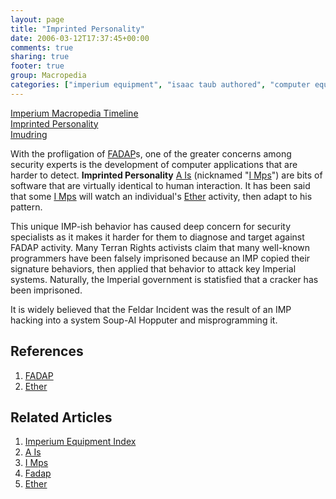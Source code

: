 ```yaml
---
layout: page
title: "Imprinted Personality"
date: 2006-03-12T17:37:45+00:00
comments: true
sharing: true
footer: true
group: Macropedia
categories: ["imperium equipment", "isaac taub authored", "computer equipment"]
---
```


<div class='row'>
	<div class='col-md-4'><a href='/macropedia/imperium-macropedia-timeline'>Imperium Macropedia Timeline</a></div>
	<div class='col-md-4'><a href='/macropedia/imprinted-personality'>Imprinted Personality</a></div>
	<div class='col-md-4'><a href='/macropedia/imudring'>Imudring</a></div>
</div>



With the profligation of [FADAP](/macropedia/f-ad-ap)s, one of the greater concerns among security experts is the development of computer applications that are harder to detect. **Imprinted Personality** [A Is](/macropedia/a-is) (nicknamed "[I Mps](/macropedia/i-mps)") are bits of software that are virtually identical to human interaction. It has been said that some [I Mps](/macropedia/i-mps) will watch an individual's [Ether](/macropedia/ether) activity, then adapt to his pattern. 

This unique IMP-ish behavior has caused deep concern for security specialists as it makes it harder for them to diagnose and target against FADAP activity. Many Terran Rights activists claim that many well-known programmers have been falsely imprisoned because an IMP copied their signature behaviors, then applied that behavior to attack key Imperial systems. Naturally, the Imperial government is statisfied that a cracker has been imprisoned.

It is widely believed that the Feldar Incident was the result of an IMP hacking into a system Soup-AI Hopputer and misprogramming it.

## References
1. [FADAP](/macropedia/f-ad-ap)
1. [Ether](/macropedia/ether)

## Related Articles

1. [Imperium Equipment Index](/macropedia/imperium-equipment-index)
2. [A Is](/macropedia/a-is)
3. [I Mps](/macropedia/i-mps)
4. [Fadap](/macropedia/f-ad-ap)
5. [Ether](/macropedia/ether)



  
